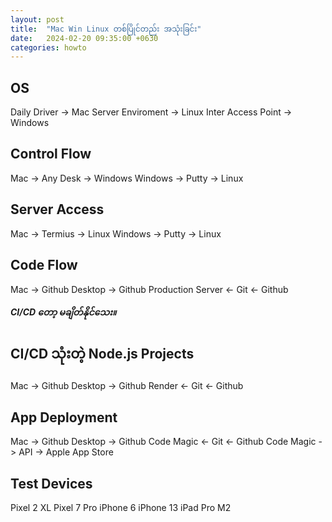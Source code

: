 ```yaml
---
layout: post
title:  "Mac Win Linux တစ်ပြိုင်တည်း အသုံးခြင်း"
date:   2024-02-20 09:35:00 +0630
categories: howto
---
```


## OS

Daily Driver -> Mac
Server Enviroment -> Linux
Inter Access Point -> Windows

## Control Flow

Mac -> Any Desk -> Windows
Windows -> Putty -> Linux

## Server Access
Mac -> Termius -> Linux
Windows -> Putty -> Linux


## Code Flow

Mac -> Github Desktop -> Github
Production Server <- Git <- Github

***CI/CD တော့ မချိတ်နိုင်သေး။***

## CI/CD သုံးတဲ့ Node.js Projects

Mac -> Github Desktop -> Github
Render <- Git <- Github


## App Deployment

Mac -> Github Desktop -> Github
Code Magic <- Git <- Github
Code Magic -> API -> Apple App Store

## Test Devices

Pixel 2 XL
Pixel 7 Pro
iPhone 6
iPhone 13
iPad Pro M2
